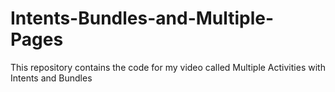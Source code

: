 # Intents-Bundles-and-Multiple-Pages
This repository contains the code for my video called Multiple Activities with Intents and Bundles
